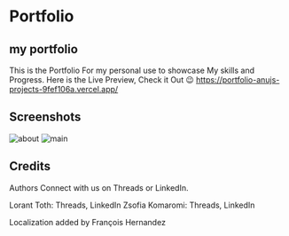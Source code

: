 # Portfolio

## my portfolio

This is the Portfolio For my personal use to showcase My skills and Progress. 
Here is the Live Preview, Check it Out 😉
https://portfolio-anujs-projects-9fef106a.vercel.app/

## Screenshots

![about](https://github.com/user-attachments/assets/6f813c40-0738-4ed1-9c02-b371b4b4ad80)
![main](https://github.com/user-attachments/assets/7349c305-ff23-48dd-bbed-351a1f510b65)

## Credits
Authors
Connect with us on Threads or LinkedIn.

Lorant Toth: Threads, LinkedIn
Zsofia Komaromi: Threads, LinkedIn

Localization added by François Hernandez

